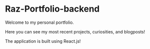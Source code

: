 # Raz-Portfolio-backend

Welcome to my personal portfolio.

Here you can see my most recent projects, curiosities, and blogposts!

The application is built using React.js!


